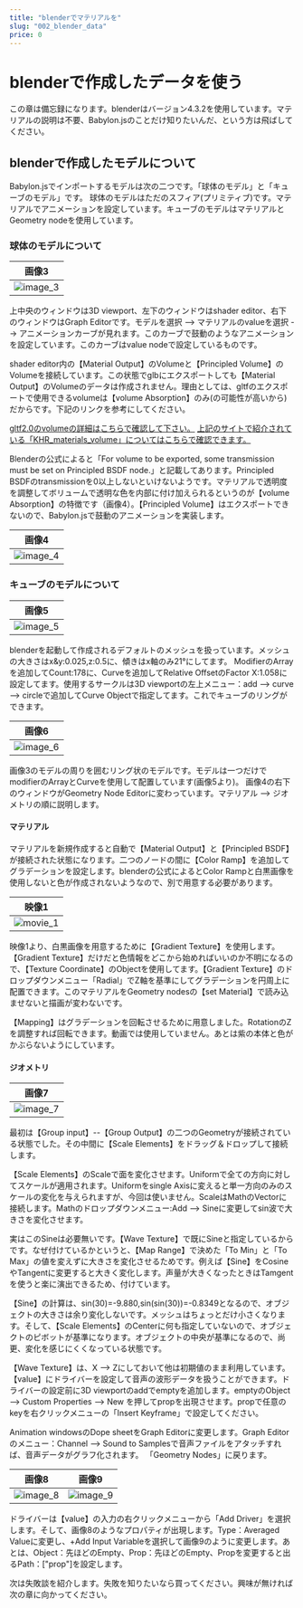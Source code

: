 ```yaml
---
title: "blenderでマテリアルを"
slug: "002_blender_data"
price: 0
---
```


[1]: /images/002/body_material.png "image_3"
[2]: /images/002/transmission_volume.png "image_4"
[3]: /images/002/modifier_sample.png "image_5"
[4]: /images/002/ring_material.png "image_6"
[5]: /images/002/ring_geometry.png "image_7"
[6]: /images/002/driver01.png "image_8"
[7]: /images/002/driver02.png "image_9"

[I]: /images/002/gradient_material_movies.gif "movie_1"

# blenderで作成したデータを使う

この章は備忘録になります。blenderはバージョン4.3.2を使用しています。マテリアルの説明は不要、Babylon.jsのことだけ知りたいんだ、という方は飛ばしてください。

## blenderで作成したモデルについて

Babylon.jsでインポートするモデルは次の二つです。「球体のモデル」と「キューブのモデル」です。
球体のモデルはただのスフィア(プリミティブ)です。マテリアルでアニメーションを設定しています。キューブのモデルはマテリアルとGeometry nodeを使用しています。

### 球体のモデルについて

|画像3|
|---|
|![][1]|

上中央のウィンドウは3D viewport、左下のウィンドウはshader editor、右下のウィンドウはGraph Editorです。モデルを選択 --> マテリアルのvalueを選択 --> アニメーションカーブが見れます。このカーブで鼓動のようなアニメーションを設定しています。このカーブはvalue nodeで設定しているものです。

shader editor内の【Material Output】のVolumeと【Principled Volume】のVolumeを接続しています。この状態でglbにエクスポートしても【Material Output】のVolumeのデータは作成されません。理由としては、gltfのエクスポートで使用できるvolumeは【volume Absorption】のみ(の可能性が高いから)だからです。下記のリンクを参考にしてください。

[gltf2.0のvolumeの詳細はこちらで確認して下さい。](https://docs.blender.org/manual/ja/4.3/addons/import_export/scene_gltf2.html#volume)
[上記のサイトで紹介されている「KHR_materials_volume」についてはこちらで確認できます。](https://github.com/KhronosGroup/glTF/tree/main/extensions/2.0/Khronos/KHR_materials_volume)

Blenderの公式によると「For volume to be exported, some transmission must be set on Principled BSDF node.」と記載してあります。Principled BSDFのtransmissionを0以上しないといけないようです。マテリアルで透明度を調整してボリュームで透明な色を内部に付け加えられるというのが【volume Absorption】の特徴です（画像4）。【Principled Volume】はエクスポートできないので、Babylon.jsで鼓動のアニメーションを実装します。

|画像4|
|---|
|![][2]|

### キューブのモデルについて

|画像5|
|---|
|![][3]|

blenderを起動して作成されるデフォルトのメッシュを扱っています。メッシュの大きさはx&y:0.025,z:0.5に、傾きはx軸のみ21°にしてます。
ModifierのArrayを追加してCount:178に、Curveを追加してRelative OffsetのFactor X:1.058に設定してます。使用するサークルは3D viewportの左上メニュー：add --> curve --> circleで追加してCurve Objectで指定してます。これでキューブのリングができます。

|画像6|
|---|
|![][4]|

画像3のモデルの周りを囲むリング状のモデルです。モデルは一つだけでmodifierのArrayとCurveを使用して配置しています(画像5より)。
画像4の右下のウィンドウがGeometry Node Editorに変わっています。マテリアル --> ジオメトリの順に説明します。

#### マテリアル

マテリアルを新規作成すると自動で【Material Output】と【Principled BSDF】が接続された状態になります。二つのノードの間に【Color Ramp】を追加してグラデーションを設定します。blenderの公式によるとColor Rampと白黒画像を使用しないと色が作成されないようなので、別で用意する必要があります。

|映像1|
|---|
|![][I]|

映像1より、白黒画像を用意するために【Gradient Texture】を使用します。【Gradient Texture】だけだと色情報をどこから始めればいいのか不明になるので、【Texture Coordinate】のObjectを使用してます。【Gradient Texture】のドロップダウンメニュー「Radial」でZ軸を基準にしてグラデーションを円周上に配置できます。このマテリアルをGeometry nodesの【set Material】で読み込ませないと描画が変わないです。

【Mapping】はグラデーションを回転させるために用意しました。RotationのZを調整すれば回転できます。動画では使用していません。あとは紫の本体と色がかぶらないようにしています。

#### ジオメトリ

|画像7|
|---|
|![][5]|

最初は【Group input】--【Group Output】の二つのGeometryが接続されている状態でした。その中間に【Scale Elements】をドラッグ＆ドロップして接続します。

【Scale Elements】のScaleで面を変化させます。Uniformで全ての方向に対してスケールが適用されます。Uniformをsingle Axisに変えると単一方向のみのスケールの変化を与えられますが、今回は使いません。ScaleはMathのVectorに接続します。Mathのドロップダウンメニュー:Add --> Sineに変更してsin波で大きさを変化させます。

実はこのSineは必要無いです。【Wave Texture】で既にSineと指定しているからです。なぜ付けているかというと、【Map Range】で決めた「To Min」と「To Max」の値を変えずに大きさを変化させるためです。例えば【Sine】をCosineやTangentに変更すると大きく変化します。声量が大きくなったときはTamgentを使うと楽に演出できるため、付けています。

【Sine】の計算は、sin(30)=-9.880,sin(sin(30))=-0.8349となるので、オブジェクトの大きさは余り変化しないです。メッシュはちょっとだけ小さくなります。そして、【Scale Elements】のCenterに何も指定していないので、オブジェクトのピボットが基準になります。オブジェクトの中央が基準になるので、尚更、変化を感じにくくなっている状態です。

【Wave Texture】は、X --> Zにしておいて他は初期値のまま利用しています。【value】にドライバーを設定して音声の波形データを扱うことができます。ドライバーの設定前に3D viewportのaddでemptyを追加します。emptyのObject --> Custom Properties --> New を押してpropを出現させます。propで任意のkeyを右クリックメニューの「Insert Keyframe」で設定してください。

Animation windowsのDope sheetをGraph Editorに変更します。Graph Editorのメニュー：Channel --> Sound to Samplesで音声ファイルをアタッチすれば、音声データがグラフ化されます。
「Geometry Nodes」に戻ります。

|画像8|画像9|
|---|---|
|![][6]|![][7]|

ドライバーは【value】の入力の右クリックメニューから「Add Driver」を選択します。そして、画像8のようなプロパティが出現します。Type：Averaged Valueに変更し、+Add Input Variableを選択して画像9のように変更します。あとは、Object：先ほどのEmpty、Prop：先ほどのEmpty、Propを変更すると出るPath：["prop"]を設定します。

次は失敗談を紹介します。失敗を知りたいなら買ってください。興味が無ければ次の章に向かってください。
